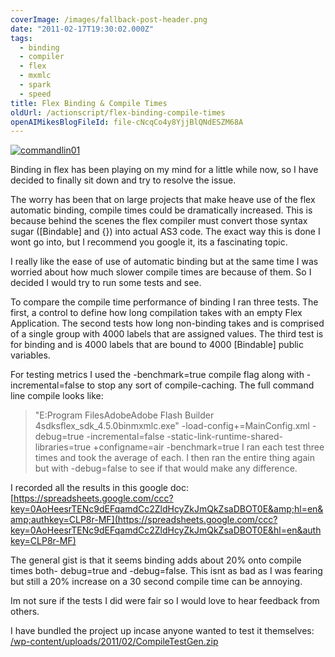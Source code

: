```yaml
---
coverImage: /images/fallback-post-header.png
date: "2011-02-17T19:30:02.000Z"
tags:
  - binding
  - compiler
  - flex
  - mxmlc
  - spark
  - speed
title: Flex Binding & Compile Times
oldUrl: /actionscript/flex-binding-compile-times
openAIMikesBlogFileId: file-cNcqCo4y8YjjBlQNdESZM68A
---
```


[![](https://www.mikecann.blog/wp-content/uploads/2011/02/commandlin01.jpg "commandlin01")](https://www.mikecann.blog/wp-content/uploads/2011/02/commandlin01.jpg)

Binding in flex has been playing on my mind for a little while now, so I have decided to finally sit down and try to resolve the issue.

<!-- more -->

The worry has been that on large projects that make heave use of the flex automatic binding, compile times could be dramatically increased. This is because behind the scenes the flex compiler must convert those syntax sugar ([Bindable] and {}) into actual AS3 code. The exact way this is done I wont go into, but I recommend you google it, its a fascinating topic.

I really like the ease of use of automatic binding but at the same time I was worried about how much slower compile times are because of them. So I decided I would try to run some tests and see.

To compare the compile time performance of binding I ran three tests. The first, a control to define how long compilation takes with an empty Flex Application. The second tests how long non-binding takes and is comprised of a single group with 4000 labels that are assigned values. The third test is for binding and is 4000 labels that are bound to 4000 [Bindable] public variables.

For testing metrics I used the -benchmark=true compile flag along with -incremental=false to stop any sort of compile-caching. The full command line compile looks like:

> "E:Program FilesAdobeAdobe Flash Builder 4sdksflex_sdk_4.5.0binmxmlc.exe" -load-config+=MainConfig.xml -debug=true -incremental=false -static-link-runtime-shared-libraries=true +configname=air -benchmark=true
> I ran each test three times and took the average of each. I then ran the entire thing again but with -debug=false to see if that would make any difference.

I recorded all the results in this google doc: [https://spreadsheets.google.com/ccc?key=0AoHeesrTENc9dEFqamdCc2ZldHcyZkJmQkZsaDBOT0E&amp;hl=en&amp;authkey=CLP8r-MF](https://spreadsheets.google.com/ccc?key=0AoHeesrTENc9dEFqamdCc2ZldHcyZkJmQkZsaDBOT0E&hl=en&authkey=CLP8r-MF)

The general gist is that it seems binding adds about 20% onto compile times both- debug=true and -debug=false. This isnt as bad as I was fearing but still a 20% increase on a 30 second compile time can be annoying.

Im not sure if the tests I did were fair so I would love to hear feedback from others.

I have bundled the project up incase anyone wanted to test it themselves: [/wp-content/uploads/2011/02/CompileTestGen.zip](https://www.mikecann.blog/wp-content/uploads/2011/02/CompileTestGen.zip)
